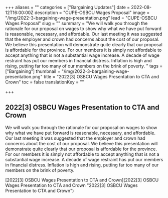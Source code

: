 +++
aliases = ""
categories = ["Bargaining Updates"]
date = 2022-08-12T16:00:00Z
description = "CUPE-OSBCU Wages Proposal"
image = "/img/2022-3-bargaining-wage-presentation.png"
lead = "CUPE-OSBCU Wages Proposal"
slug = ""
summary = "We will walk you through the rationale for our proposal on wages to show why what we have put forward is reasonable, necessary, and affordable.  Our last meeting it was suggested that the employer and crown had concerns about the cost of our proposal. We believe this presentation will demonstrate quite clearly that our proposal is affordable for the province. For our members it is simply not affordable to accept anything that is not a substantial wage increase. A decade of wage restraint has put our members in financial distress. Inflation is high and rising, putting far too many of our members on the brink of poverty. "
tags = ["Bargaining"]
thumbnail = "/img/2022-3-bargaining-wage-presentation.png"
title = "2022[3] OSBCU Wages Presentation to CTA and Crown"
toc = false
translationKey = ""

+++
## 2022\[3\] OSBCU Wages Presentation to CTA and Crown

We will walk you through the rationale for our proposal on wages to show why what we have put forward is reasonable, necessary, and affordable.  Our last meeting it was suggested that the employer and crown had concerns about the cost of our proposal. We believe this presentation will demonstrate quite clearly that our proposal is affordable for the province. For our members it is simply not affordable to accept anything that is not a substantial wage increase. A decade of wage restraint has put our members in financial distress. Inflation is high and rising, putting far too many of our members on the brink of poverty.

[2022\[3\] OSBCU Wages Presentation to CTA and Crown](2022\[3\] OSBCU Wages Presentation to CTA and Crown "2022[3] OSBCU Wages Presentation to CTA and Crown")